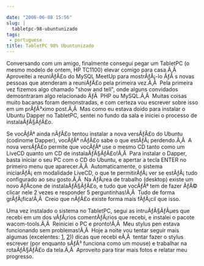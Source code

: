 ```yaml
---

date: "2006-06-08 15:56"
slug: |
  tabletpc-98-ubuntunizado
tags:
 - portuguese
title: TabletPC 98% Ubuntunizado
---
```


Conversando com um amigo, finalmente consegui pegar um TabletPC (o mesmo
modelo de ontem, HP TC1100) elevar comigo para casa.Ã‚Â  Aproveitei a
reuniÃƒÂ£o do MySQL MeetUp para mostrÃƒÂ¡-lo ÃƒÂ s novas pessoas que
atenderam a reuniÃƒÂ£o pela primeira vez.Ã‚Â  Pela primeira vez fizemos
algo chamado "show and tell", onde alguns convidados demosntraram algo
relacionado ÃƒÂ  PHP ou MySQL.Ã‚Â  Muitas coisas muito bacanas foram
demonstradas, e com certeza vou escrever sobre isso em um prÃƒÂ³ximo
post.Ã‚Â  Mas como eu estava doido para instalar o Ubuntu Dapper no
TabletPC, sentei no fundo da sala e iniciei o processo de
instalaÃƒÂ§ÃƒÂ£o.

Se vocÃƒÂª ainda nÃƒÂ£o tentou instalar a nova versÃƒÂ£o do Ubuntu
(codinome Dapper), vocÃƒÂª nÃƒÂ£o sabe o que estÃƒÂ¡ perdendo.Ã‚Â  A
nova versÃƒÂ£o permite que vocÃƒÂª use o mesmo CD tanto como um LiveCD
quanto um CD de instalaÃƒÂ§ÃƒÂ£o!Ã‚Â  Para instalar o Dapper, basta
iniciar o seu PC com o CD do Ubuntu, e apertar a tecla ENTER no primeiro
menu que aparecer.Ã‚Â  Automaticamente, o sistema iniciarÃƒÂ¡ em
modalidade LiveCD, o que te permitirÃƒÂ¡ ver se estÃƒÂ¡ tudo configurado
ao seu gosto.Ã‚Â  Na ÃƒÂ¡rea de trabalho (desktop) existe um novo
ÃƒÂ­cone de instalaÃƒÂ§ÃƒÂ£o, e tudo que vocÃƒÂª tem de fazer ÃƒÂ©
clicar nele 2 vezes e responder 5 perguntinhas!Ã‚Â  Tudo de forma
grÃƒÂ¡fica!Ã‚Â  Creio que nÃƒÂ£o existe forma mais fÃƒÂ¡cil que isso.

Uma vez instalado o sistema no TabletPC, segui as intruÃƒÂ§ÃƒÂµes que
recebi em um dos vÃƒÂ¡rios comentÃƒÂ¡rios que recebi, e instalei o
pacote wacom-tools.Ã‚Â  Reiniciei o PC e pronto!Ã‚Â  Meu stylus pen
estava funcionando sem problemas!Ã‚Â  Hoje a noite vou tentar seguir
mais algumas (excelentes: [1](http://groundstate.ca/TC1100),
[2](http://linuxwacom.sourceforge.net/index.php/howto/inputdev))) dicas
que recebi eÃ‚Â  tentar fazer o stylus escrever (por enquanto sÃƒÂ³
funciona como um mouse) e trabalhar na rotaÃƒÂ§ÃƒÂ£o da tela.Ã‚Â 
Aproveito para tirar mais fotos e relatar meu progresso.
